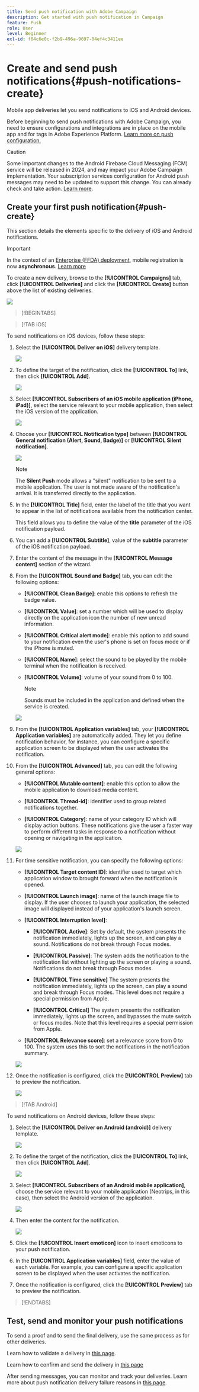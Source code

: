 ```yaml
---
title: Send push notification with Adobe Campaign
description: Get started with push notification in Campaign
feature: Push
role: User
level: Beginner
exl-id: f04c6e0c-f2b9-496a-9697-04ef4c3411ee
---
```

# Create and send push notifications{#push-notifications-create}

Mobile app deliveries let you send notifications to iOS and Android devices.

Before beginning to send push notifications with Adobe Campaign, you need to ensure configurations and integrations are in place on the mobile app and for tags in Adobe Experience Platform. [Learn more on push configuration.](push-settings.md)

>[!CAUTION]
>
>Some important changes to the Android Firebase Cloud Messaging (FCM) service will be released in 2024, and may impact your Adobe Campaign implementation. Your subscription services configuration for Android push messages may need to be updated to support this change. You can already check and take action. [Learn more](../../technotes/upgrades/push-technote.md).


## Create your first push notification{#push-create}

This section details the elements specific to the delivery of iOS and Android notifications.

>[!IMPORTANT]
>
>In the context of an [Enterprise (FFDA) deployment](../architecture/enterprise-deployment.md), mobile registration is now **asynchronous**. [Learn more](../architecture/staging.md)

To create a new delivery, browse to the **[!UICONTROL Campaigns]** tab, click **[!UICONTROL Deliveries]** and click the **[!UICONTROL Create]** button above the list of existing deliveries.

![](assets/delivery_step_1.png)

>[!BEGINTABS]

>[!TAB iOS]

To send notifications on iOS devices, follow these steps:

1. Select the **[!UICONTROL Deliver on iOS]** delivery template.

   ![](assets/push_ios_1.png)

1. To define the target of the notification, click the **[!UICONTROL To]** link, then click **[!UICONTROL Add]**.

   ![](assets/push_ios_2.png)

1. Select **[!UICONTROL Subscribers of an iOS mobile application (iPhone, iPad)]**, select the service relevant to your mobile application, then select the iOS version of the application.

   ![](assets/push_ios_3.png)

1. Choose your **[!UICONTROL Notification type]** between **[!UICONTROL General notification (Alert, Sound, Badge)]** or **[!UICONTROL Silent notification]**.

   ![](assets/push_ios_4.png)

   >[!NOTE]
   >
   >The **Silent Push** mode allows a "silent" notification to be sent to a mobile application. The user is not made aware of the notification's arrival. It is transferred directly to the application.

1. In the **[!UICONTROL Title]** field, enter the label of the title that you want to appear in the list of notifications available from the notification center. 

   This field allows you to define the value of the **title** parameter of the iOS notification payload.

1. You can add a **[!UICONTROL Subtitle]**, value of the **subtitle** parameter of the iOS notification payload.

1. Enter the content of the message in the **[!UICONTROL Message content]** section of the wizard.

1. From the **[!UICONTROL Sound and Badge]** tab, you can edit the following options:

   * **[!UICONTROL Clean Badge]**: enable this options to refresh the badge value.

   * **[!UICONTROL Value]**: set a number which will be used to display directly on the application icon the number of new unread information.

   * **[!UICONTROL Critical alert mode]**: enable this option to add sound to your notification even the user's phone is set on focus mode or if the iPhone is muted.

   * **[!UICONTROL Name]**: select the sound to be played by the mobile terminal when the notification is received.

   * **[!UICONTROL Volume]**: volume of your sound from 0 to 100.

      >[!NOTE]
      > 
      >Sounds must be included in the application and defined when the service is created. 
      >

   ![](assets/push_ios_5.png)

1. From the **[!UICONTROL Application variables]** tab, your **[!UICONTROL Application variables]** are automatically added. They let you define notification behavior, for instance, you can configure a specific application screen to be displayed when the user activates the notification.

1. From the **[!UICONTROL Advanced]** tab, you can edit the following general options:

   * **[!UICONTROL Mutable content]**: enable this option to allow the mobile application to download media content.

   * **[!UICONTROL Thread-id]**: identifier used to group related notifications together.

   * **[!UICONTROL Category]**: name of your category ID which will display action buttons. These notifications give the user a faster way to perform different tasks in response to a notification without opening or navigating in the application.

   ![](assets/push_ios_6.png)

1. For time sensitive notification, you can specify the following options:

   * **[!UICONTROL Target content ID]**: identifier used to target which application window to brought forward when the notification is opened.

   * **[!UICONTROL Launch image]**: name of the launch image file to display. If the user chooses to launch your application, the selected image will displayed instead of your application's launch screen.

   * **[!UICONTROL Interruption level]**:

      * **[!UICONTROL Active]**: Set by default, the system presents the notification immediately, lights up the screen, and can play a sound. Notifications do not break through Focus modes.

      * **[!UICONTROL Passive]**: The system adds the notification to the notification list without lighting up the screen or playing a sound. Notifications do not break through Focus modes.

      * **[!UICONTROL Time sensitive]** The system presents the notification immediately, lights up the screen, can play a sound and break through Focus modes. This level does not require a special permission from Apple.

      * **[!UICONTROL Critical]** The system presents the notification immediately, lights up the screen, and bypasses the mute switch or focus modes. Note that this level requires a special permission from Apple.

   * **[!UICONTROL Relevance score]**: set a relevance score from 0 to 100. The system uses this to sort the notifications in the notification summary.

   ![](assets/push_ios_7.png)

1. Once the notification is configured, click the **[!UICONTROL Preview]** tab to preview the notification. 

   ![](assets/push-ios-preview.png)


>[!TAB Android]

To send notifications on Android devices, follow these steps:

1. Select the **[!UICONTROL Deliver on Android (android)]** delivery template.

    ![](assets/push-template-android.png)

1. To define the target of the notification, click the **[!UICONTROL To]** link, then click **[!UICONTROL Add]**.

    ![](assets/push-android-select-target.png)

1. Select **[!UICONTROL Subscribers of an Android mobile application]**, choose the service relevant to your mobile application (Neotrips, in this case), then select the Android version of the application.

   ![](assets/push-android-subscribers.png)

1. Then enter the content for the notification.

   ![](assets/push-android-content.png)

1. Click the **[!UICONTROL Insert emoticon]** icon to insert emoticons to your push notification.

1. In the **[!UICONTROL Application variables]** field, enter the value of each variable. For example, you can configure a specific application screen to be displayed when the user activates the notification.

1. Once the notification is configured, click the **[!UICONTROL Preview]** tab to preview the notification. 

   <!--![](assets/push-android-preview.png)-->

>[!ENDTABS]

## Test, send and monitor your push notifications

To send a proof and to send the final delivery, use the same process as for other deliveries. 

Learn how to validate a delivery in [this page](preview-and-proof.md).

Learn how to confirm and send the delivery in [this page](send.md)

After sending messages, you can monitor and track your deliveries. Learn more about push notification delivery failure reasons in [this page](delivery-failures.md#push-error-types).

